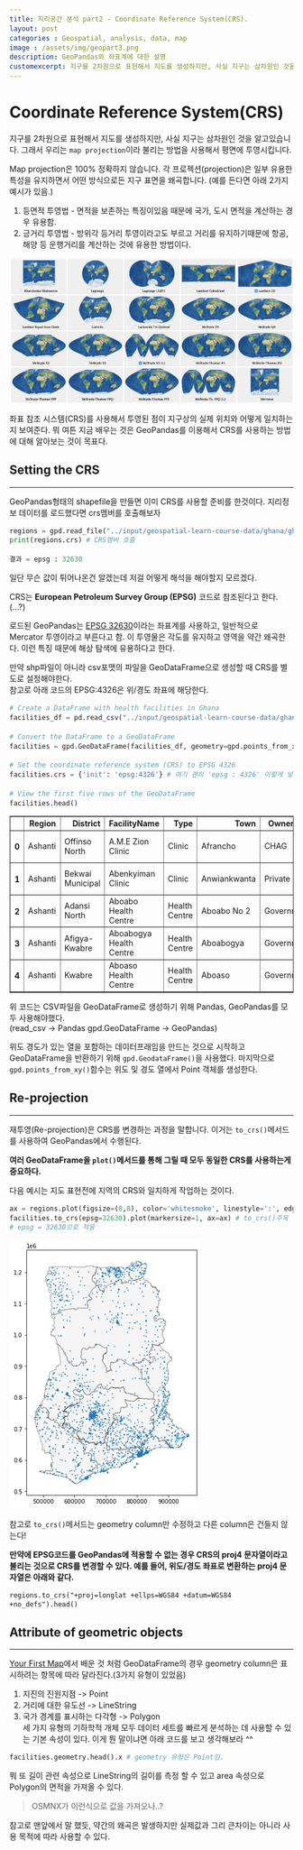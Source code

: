 ```yaml
---
title: 지리공간 분석 part2 - Coordinate Reference System(CRS).  
layout: post   
categories : Geospatial, analysis, data, map
image : /assets/img/geopart3.png
description: GeoPandas와 좌표계에 대한 설명
customexcerpt: 지구를 2차원으로 표현해서 지도를 생성하지만, 사실 지구는 삼차원인 것을 알고있습니다. 그래서 우리는 map projection 이라 불리는 방법을 사용해서 평면에 투영시킵니다.  
---
```


# Coordinate Reference System(CRS)

지구를 2차원으로 표현해서 지도를 생성하지만, 사실 지구는 삼차원인 것을 알고있습니다. 그래서 우리는 ```map projection```이라 불리는 방법을 사용해서 평면에 투영시킵니다.  

Map projection은 100% 정확하지 않습니다. 각 프로젝션(projection)은 일부 유용한 특성을 유지하면서 어떤 방식으로든 지구 표면을 왜곡합니다. (예를 든다면 아래 2가지 예시가 있음.)

1. 등면적 투영법 - 면적을 보존하는 특징이있음 때문에 국가, 도시 면적을 계산하는 경우 유용함.
2. 긍거리 투영법 - 방위각 등거리 투영이라고도 부르고 거리를 유지하기때문에 항공, 해양 등 운행거리를 계산하는 것에 유용한 방법이다.

![예시](/assets/img/geopart3.png)

좌표 참조 시스템(CRS)를 사용해서 투영된 점이 지구상의 실제 위치와 어떻게 일치하는지 보여준다. 뭐 여튼 지금 배우는 것은 GeoPandas를 이용해서 CRS를 사용하는 방법에 대해 알아보는 것이 목표다.

## Setting the CRS
----
GeoPandas형태의 shapefile을 만들면 이미 CRS를 사용할 준비를 한것이다.
지리정보 데이터를 로드했다면 crs멤버를 호출해보자

~~~py
regions = gpd.read_file("../input/geospatial-learn-course-data/ghana/ghana/Regions/Map_of_Regions_in_Ghana.shp")
print(regions.crs) # CRS멤버 호출

결과 = epsg : 32630
~~~

일단 무슨 값이 튀어나온건 알겠는데 저걸 어떻게 해석을 해야할지 모르겠다.

CRS는 **European Petroleum Survey Group (EPSG)** 코드로 참조된다고 한다. (...?)

로드된 GeoPandas는 [EPSG 32630](https://epsg.io/32630)이라는 좌표계를 사용하고, 일반적으로 Mercator 투영이라고 부른다고 함. 이 투영물은 각도를 유지하고 영역을 약간 왜곡한다. 이런 특징 때문에 해상 탐색에 유용하다고 한다.  

만약 shp파일이 아니라 csv포맷의 파일을 GeoDataFrame으로 생성할 때 CRS를 별도로 설정해야한다.  
참고로 아래 코드의 EPSG:4326은 위/경도 좌표에 해당한다.

~~~py
# Create a DataFrame with health facilities in Ghana
facilities_df = pd.read_csv("../input/geospatial-learn-course-data/ghana/ghana/health_facilities.csv")

# Convert the DataFrame to a GeoDataFrame
facilities = gpd.GeoDataFrame(facilities_df, geometry=gpd.points_from_xy(facilities_df.Longitude, facilities_df.Latitude))

# Set the coordinate reference system (CRS) to EPSG 4326
facilities.crs = {'init': 'epsg:4326'} # 여기 괜히 'epsg : 4326' 이렇게 넣으면 에러뜸;;
 
# View the first five rows of the GeoDataFrame
facilities.head()
~~~

<table border="1">
  <thead>
    <tr style="text-align: right;">
      <th></th>
      <th>Region</th>
      <th>District</th>
      <th>FacilityName</th>
      <th>Type</th>
      <th>Town</th>
      <th>Ownership</th>
      <th>Latitude</th>
      <th>Longitude</th>
      <th>geometry</th>
    </tr>
  </thead>
  <tbody>
    <tr>
      <th>0</th>
      <td>Ashanti</td>
      <td>Offinso North</td>
      <td>A.M.E Zion Clinic</td>
      <td>Clinic</td>
      <td>Afrancho</td>
      <td>CHAG</td>
      <td>7.40801</td>
      <td>-1.96317</td>
      <td>POINT (-1.96317 7.40801)</td>
    </tr>
    <tr>
      <th>1</th>
      <td>Ashanti</td>
      <td>Bekwai Municipal</td>
      <td>Abenkyiman Clinic</td>
      <td>Clinic</td>
      <td>Anwiankwanta</td>
      <td>Private</td>
      <td>6.46312</td>
      <td>-1.58592</td>
      <td>POINT (-1.58592 6.46312)</td>
    </tr>
    <tr>
      <th>2</th>
      <td>Ashanti</td>
      <td>Adansi North</td>
      <td>Aboabo Health Centre</td>
      <td>Health Centre</td>
      <td>Aboabo No 2</td>
      <td>Government</td>
      <td>6.22393</td>
      <td>-1.34982</td>
      <td>POINT (-1.34982 6.22393)</td>
    </tr>
    <tr>
      <th>3</th>
      <td>Ashanti</td>
      <td>Afigya-Kwabre</td>
      <td>Aboabogya Health Centre</td>
      <td>Health Centre</td>
      <td>Aboabogya</td>
      <td>Government</td>
      <td>6.84177</td>
      <td>-1.61098</td>
      <td>POINT (-1.61098 6.84177)</td>
    </tr>
    <tr>
      <th>4</th>
      <td>Ashanti</td>
      <td>Kwabre</td>
      <td>Aboaso Health Centre</td>
      <td>Health Centre</td>
      <td>Aboaso</td>
      <td>Government</td>
      <td>6.84177</td>
      <td>-1.61098</td>
      <td>POINT (-1.61098 6.84177)</td>
    </tr>
  </tbody>
</table>

위 코드는 CSV파일을 GeoDataFrame로 생성하기 위해 Pandas, GeoPandas를 모두 사용해야했다.  
(read_csv -> Pandas gpd.GeoDataFrame -> GeoPandas)  

위도 경도가 있는 열을 포함하는 데이터프래임을 만드는 것으로 시작하고 GeoDataFrame을 반환하기 위해 ```gpd.GeodataFrame()```을 사용했다. 마지막으로 ```gpd.points_from_xy()```함수는 위도 및 경도 열에서 Point 객체를 생성한다.  

## Re-projection
----
재투영(Re-projection)은 CRS를 변경하는 과정을 말합니다. 이거는 ```to_crs()```메서드를 사용하여 GeoPandas에서 수행된다.

**여러 GeoDataFrame을 ```plot()```메서드를 통해 그릴 때 모두 동일한 CRS를 사용하는게 중요하다.**  

다음 예시는 지도 표현전에 지역의 CRS와 일치하게 작업하는 것이다.

~~~py
ax = regions.plot(figsize=(8,8), color='whitesmoke', linestyle=':', edgecolor='black')
facilities.to_crs(epsg=32630).plot(markersize=1, ax=ax) # to_crs()주목
# epsg = 32630으로 적용
~~~
![to_crs](/assets/img/geopart4.png)

참고로 ```to_crs()```메서드는 geometry column만 수정하고 다른 column은 건들지 않는다!  

**만약에 EPSG코드를 GeoPandas에 적용할 수 없는 경우 CRS의 proj4 문자열이라고 불리는 것으로 CRS를 변경할 수 있다. 예를 들어, 위도/경도 좌표로 변환하는 proj4 문자열은 아래와 같다.**
~~~Py
regions.to_crs("+proj=longlat +ellps=WGS84 +datum=WGS84 +no_defs").head()
~~~

## Attribute of geometric objects
----

[Your First Map](/_posts/2023-01-16-Yout%20First%20Map.md)에서 배운 것 처럼 GeoDataFrame의 경우 geometry column은 표시하려는 항목에 따라 달라진다.(3가지 유형이 있었음)

1. 지진의 진원지점 -> Point
2. 거리에 대한 유도선 -> LineString
3. 국가 경계를 표시하는 다각형 -> Polygon  
세 가지 유형의 기하학적 개체 모두 데이터 세트를 빠르게 분석하는 데 사용할 수 있는 기본 속성이 있다.
이게 뭔 말이냐면 아래 코드를 보고 생각해보라 ^^

~~~py
facilities.geometry.head().x # geometry 유형은 Point임.
~~~

뭐 또 길이 관련 속성으로 LineString의 길이를 측정 할 수 있고 area 속성으로 Polygon의 면적을 가져올 수 있다.
> OSMNX가 이런식으로 값을 가져오나..?

참고로 맨앞에서 말 했듯, 약간의 왜곡은 발생하지만 실제값과 그리 큰차이는 아니라 사용 목적에 따라 사용할 수 있다.


